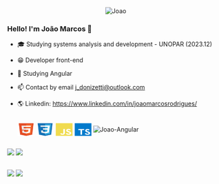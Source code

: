 <div align="center">
    <img align="center" alt="Joao" height="320" width="430" src="https://media.tenor.com/iAy-KwJB1DkAAAAC/typing.gif">
</div>


### Hello! I'm João Marcos 👋
 
- 🎓 Studying systems analysis and development - UNOPAR (2023.12)
- 😁 Developer front-end
- 🌱 Studying Angular 
- 📫 Contact by email j_donizetti@outlook.com
- 🌎 Linkedin: https://www.linkedin.com/in/joaomarcosrodrigues/
  

  <div style="display: inline_block"><br>
  <img align="center" alt="Joao-HTML" height="30" width="40" src="https://raw.githubusercontent.com/devicons/devicon/master/icons/html5/html5-original.svg">
  <img align="center" alt="Joao-CSS" height="30" width="40" src="https://raw.githubusercontent.com/devicons/devicon/master/icons/css3/css3-original.svg">
  <img align="center" alt="Joao-Js" height="30" width="40" src="https://raw.githubusercontent.com/devicons/devicon/master/icons/javascript/javascript-plain.svg">
  <img align="center" alt="Joao-Ts" height="30" width="40" src="https://raw.githubusercontent.com/devicons/devicon/master/icons/typescript/typescript-plain.svg">
  <img align="center" alt="Joao-Angular" height="40" width="40" src="https://upload.wikimedia.org/wikipedia/commons/thumb/c/cf/Angular_full_color_logo.svg/2048px-Angular_full_color_logo.svg.png">
</div>

  ##
 
<div> 
  <a href="https://www.instagram.com/pai.do.apollo/" target="_blank"><img src="https://img.shields.io/badge/-Instagram-%23E4405F?style=for-the-badge&logo=instagram&logoColor=white" target="_blank"></a>
  <a href="https://www.linkedin.com/in/joaomarcosrodrigues/" target="_blank"><img src="https://img.shields.io/badge/-LinkedIn-%230077B5?style=for-the-badge&logo=linkedin&logoColor=white" target="_blank"></a> 
</div>

##

 <div>
    <img height="180em" src="https://github-readme-stats.vercel.app/api?username=jmdonizetti&show_icons=true&theme=dark&include_all_commits=true&count_private=true"/>
      <img height="180em" src="https://github-readme-stats.vercel.app/api/top-langs/?username=jmdonizetti&layout=compact&langs_count=16&theme=dark"/>
  </div>


